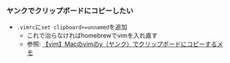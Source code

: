 ### ヤンクでクリップボードにコピーしたい
- `.vimrc`に`set clipboard+=unnamed`を追加
  - これで治らなければhomebrewでvimを入れ直す
  - 参照: [【vim】Macのvimのy（ヤンク）でクリップボードにコピーするメモ](https://tweeeety.hateblo.jp/entry/2018/01/22/230830)

